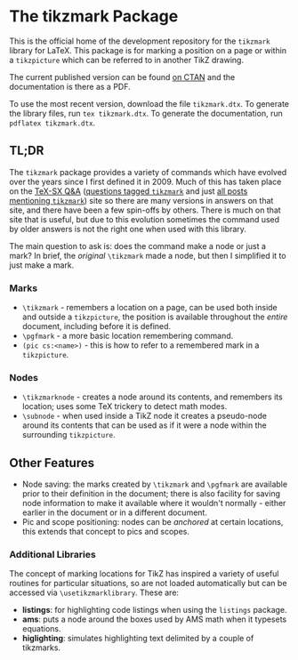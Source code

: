 # The tikzmark Package

This is the official home of the development repository for the
`tikzmark` library for LaTeX.
This package is for marking a position on a page or within a
`tikzpicture` which can be referred to in another TikZ drawing.

The current published version can be
found [on CTAN](https://ctan.org/pkg/tikzmark?lang=en) and the
documentation is there as a PDF.

To use the most recent version, download the file `tikzmark.dtx`.  To
generate the library files, run `tex tikzmark.dtx`.  To generate the
documentation, run `pdflatex tikzmark.dtx`.

## TL;DR

The `tikzmark` package provides a variety of commands which have
evolved over the years since I first defined it in 2009.  Much of this
has taken place on the [TeX-SX Q&A](https://tex.stackexchance.com)
([questions tagged
`tikzmark`](https://tex.stackexchange.com/questions/tagged/tikzmark)
and just [all posts mentioning `tikzmark`](https://tex.stackexchange.com/search?q=tikzmark))
site so there are many versions in answers on that site, and there
have been a few spin-offs by others.  There is much on that site that
is useful, but due to this evolution sometimes the command used by
older answers is not the right one when used with this library.

The main question to ask is: does the command make a node or just a
mark?
In brief, the _original_ `\tikzmark` made a node, but then I
simplified it to just make a mark.

### Marks

* `\tikzmark` - remembers a location on a page, can be used both
  inside and outside a `tikzpicture`, the position is available
  throughout the _entire_ document, including before it is defined.
* `\pgfmark` - a more basic location remembering command.
* `(pic cs:<name>)` - this is how to refer to a remembered mark in a
  `tikzpicture`.

### Nodes

* `\tikzmarknode` - creates a node around its contents, and remembers
  its location; uses some TeX trickery to detect math modes.
* `\subnode` - when used inside a TikZ node it creates a pseudo-node
  around its contents that can be used as if it were a node within the
  surrounding `tikzpicture`.

## Other Features

* Node saving: the marks created by `\tikzmark` and `\pgfmark` are
  available prior to their definition in the document; there is also
  facility for saving node information to make it available where it
  wouldn't normally - either earlier in the document or in a different
  document.
* Pic and scope positioning: nodes can be _anchored_ at certain
  locations, this extends that concept to pics and scopes.
  
### Additional Libraries

The concept of marking locations for TikZ has inspired a variety of
useful routines for particular situations, so are not loaded
automatically but can be accessed via `\usetikzmarklibrary`.  These
are:

* **listings**: for highlighting code listings when using the
  `listings` package.
* **ams**: puts a node around the boxes used by AMS math when it
  typesets equations.
* **higlighting**: simulates highlighting text delimited by a couple
  of tikzmarks.
